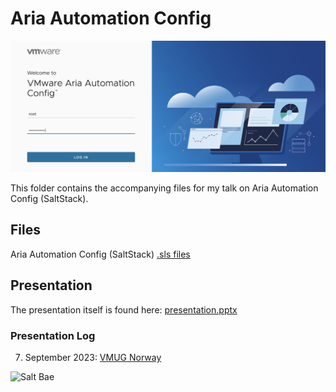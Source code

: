 # Aria Automation Config

![Aria Automation Config Login Screen](assets/aac.png)

This folder contains the accompanying files for my talk on Aria Automation Config (SaltStack).

## Files

Aria Automation Config (SaltStack) [.sls files](sls/)

## Presentation

The presentation itself is found here: [presentation.pptx](presentation/presentation.pptx)

### Presentation Log

07. September 2023: [VMUG Norway](https://vmug.no/)

![Salt Bae](assets/saltbae.gif)
